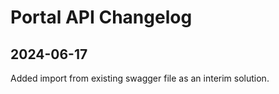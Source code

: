 # Portal API Changelog

<include from="Snippets-PortalAPI.md" element-id="snippet-header" />

## 2024-06-17

Added import from existing swagger file as an interim solution.